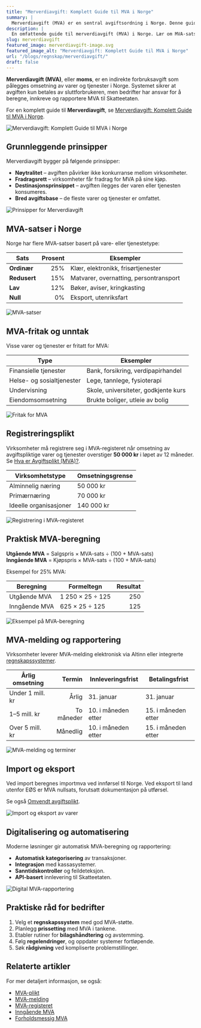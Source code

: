 ```yaml
---
title: "Merverdiavgift: Komplett Guide til MVA i Norge"
summary: |
  Merverdiavgift (MVA) er en sentral avgiftsordning i Norge. Denne guiden gir en grundig oversikt over satser, fradragsregler, rapporteringskrav og spesielle unntak for MVA.
description: |
  En omfattende guide til merverdiavgift (MVA) i Norge. Lær om MVA-satser, fradrag, rapportering, registrering og unntak.
slug: merverdiavgift
featured_image: merverdiavgift-image.svg
featured_image_alt: "Merverdiavgift: Komplett Guide til MVA i Norge"
url: "/blogs/regnskap/merverdiavgift/"
draft: false
---
```


**Merverdiavgift (MVA)**, eller **moms**, er en indirekte forbruksavgift som pålegges omsetning av varer og tjenester i Norge. Systemet sikrer at avgiften kun betales av sluttforbrukeren, men bedrifter har ansvar for å beregne, innkreve og rapportere MVA til Skatteetaten.

For en komplett guide til **Merverdiavgift**, se [Merverdiavgift: Komplett Guide til MVA i Norge](/blogs/regnskap/merverdiavgift "Merverdiavgift: Komplett Guide til MVA i Norge").

![Merverdiavgift: Komplett Guide til MVA i Norge](merverdiavgift-image.svg)

## Grunnleggende prinsipper

Merverdiavgift bygger på følgende prinsipper:

* **Nøytralitet** – avgiften påvirker ikke konkurranse mellom virksomheter.
* **Fradragsrett** – virksomheter får fradrag for MVA på sine kjøp.
* **Destinasjonsprinsippet** – avgiften ilegges der varen eller tjenesten konsumeres.
* **Bred avgiftsbase** – de fleste varer og tjenester er omfattet.

![Prinsipper for Merverdiavgift](merverdiavgift-prinsipper.svg)

## MVA-satser i Norge

Norge har flere MVA-satser basert på vare- eller tjenestetype:

| Sats       | Prosent | Eksempler                                   |
|------------|--------:|---------------------------------------------|
| **Ordinær**|     25% | Klær, elektronikk, frisørtjenester           |
| **Redusert**|    15% | Matvarer, overnatting, persontransport       |
| **Lav**    |     12% | Bøker, aviser, kringkasting                  |
| **Null**   |      0% | Eksport, utenriksfart                        |

![MVA-satser](merverdiavgift-satser.svg)

## MVA-fritak og unntak

Visse varer og tjenester er fritatt for MVA:

| Type                   | Eksempler                             |
|------------------------|---------------------------------------|
| Finansielle tjenester  | Bank, forsikring, verdipapirhandel    |
| Helse- og sosialtjenester | Lege, tannlege, fysioterapi         |
| Undervisning           | Skole, universiteter, godkjente kurs   |
| Eiendomsomsetning      | Brukte boliger, utleie av bolig        |

![Fritak for MVA](merverdiavgift-fritak.svg)

## Registreringsplikt

Virksomheter må registrere seg i MVA-registeret når omsetning av avgiftspliktige varer og tjenester overstiger **50 000 kr** i løpet av 12 måneder. Se [Hva er Avgiftsplikt (MVA)?](/blogs/regnskap/hva-er-avgiftsplikt-mva "Hva er Avgiftsplikt (MVA)?").

| Virksomhetstype            | Omsetningsgrense                     |
|----------------------------|--------------------------------------|
| Alminnelig næring          | 50 000 kr                            |
| Primærnæring               | 70 000 kr                            |
| Ideelle organisasjoner     | 140 000 kr                           |

![Registrering i MVA-registeret](merverdiavgift-registrering.svg)

## Praktisk MVA-beregning

**Utgående MVA** = Salgspris × MVA-sats ÷ (100 + MVA-sats)  
**Inngående MVA** = Kjøpspris × MVA-sats ÷ (100 + MVA-sats)

Eksempel for 25% MVA:

| Beregning                   | Formeltegn               | Resultat |
|-----------------------------|--------------------------|---------:|
| Utgående MVA                | 1 250 × 25 ÷ 125         | 250      |
| Inngående MVA               | 625 × 25 ÷ 125           | 125      |

![Eksempel på MVA-beregning](merverdiavgift-beregning.svg)

## MVA-melding og rapportering

Virksomheter leverer MVA-melding elektronisk via Altinn eller integrerte [regnskapssystemer](/blogs/regnskap/hva-er-erp-system "Hva er ERP-system? Komplett Guide til Enterprise Resource Planning").

| Årlig omsetning    | Termin        | Innleveringsfrist    | Betalingsfrist          |
|---------------------|--------------:|----------------------|-------------------------|
| Under 1 mill. kr    | Årlig         | 31. januar           | 31. januar              |
| 1–5 mill. kr        | To måneder    | 10. i måneden etter  | 15. i måneden etter     |
| Over 5 mill. kr     | Månedlig      | 10. i måneden etter  | 15. i måneden etter     |

![MVA-melding og terminer](merverdiavgift-melding.svg)

## Import og eksport

Ved import beregnes importmva ved innførsel til Norge. Ved eksport til land utenfor EØS er MVA nullsats, forutsatt dokumentasjon på utførsel.

Se også [Omvendt avgiftsplikt](/blogs/regnskap/omvendt-avgiftsplikt "Omvendt avgiftsplikt: Når kjøper beregner MVA").

![Import og eksport av varer](merverdiavgift-import-export.svg)

## Digitalisering og automatisering

Moderne løsninger gir automatisk MVA-beregning og rapportering:

* **Automatisk kategorisering** av transaksjoner.
* **Integrasjon** med kassasystemer.
* **Sanntidskontroller** og feildeteksjon.
* **API-basert** innlevering til Skatteetaten.

![Digital MVA-rapportering](merverdiavgift-digitalisering.svg)

## Praktiske råd for bedrifter

1. Velg et **regnskapssystem** med god MVA-støtte.
2. Planlegg **prissetting** med MVA i tankene.
3. Etabler rutiner for **bilagshåndtering** og avstemming.
4. Følg **regelendringer**, og oppdater systemer fortløpende.
5. Søk **rådgivning** ved kompliserte problemstillinger.

## Relaterte artikler

For mer detaljert informasjon, se også:

* [MVA-plikt](/blogs/regnskap/mva-plikt "MVA-plikt: Hva innebærer momsplikt i Norge?")
* [MVA-melding](/blogs/regnskap/hva-er-mva-melding "Hva er MVA-melding? Slik rapporterer du moms")
* [MVA-registeret](/blogs/regnskap/hva-er-mva-registeret "Hva er MVA-registeret? Registreringskrav")
* [Inngående MVA](/blogs/regnskap/inngaaende-mva "Hva er inngående MVA?")
* [Forholdsmessig MVA](/blogs/regnskap/forholdsmessig-mva "Forholdsmessig MVA: Fordeling av inngående MVA")
